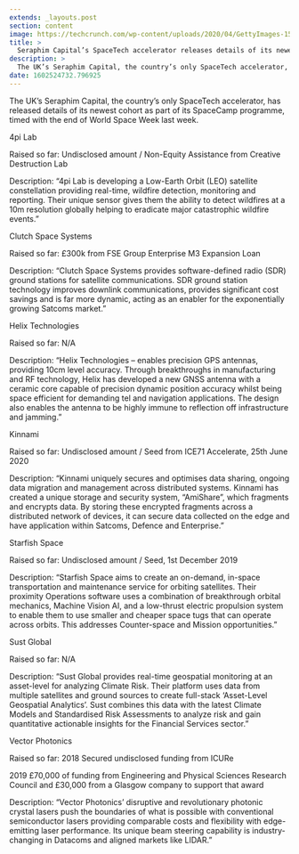 ```yaml
--- 
extends: _layouts.post 
section: content 
image: https://techcrunch.com/wp-content/uploads/2020/04/GettyImages-155149307.jpg?w=602 
title: > 
  Seraphim Capital’s SpaceTech accelerator releases details of its newest SpaceCamp cohort – TechCrunch 
description: > 
  The UK’s Seraphim Capital, the country’s only SpaceTech accelerator, has released details of its newest cohort as part of its SpaceCamp programme, timed with the end of World Space Week last week.4pi LabRaised so far: Undisclosed amount / Non-Equity Assistance from Creative Destruction LabDescription: “4pi Lab is developing a Low-Earth Orbit (LEO) satellite constellation providing real-time, wildfire detection, monitoring and reporting.Kinnami has created a unique storage and security system, “AmiShare”, which fragments and encrypts data.This addresses Counter-space and Mission opportunities.”Sust GlobalRaised so far: N/ADescription: “Sust Global provides real-time geospatial monitoring at an asset-level for analyzing Climate Risk.Their platform uses data from multiple satellites and ground sources to create full-stack ‘Asset-Level Geospatial Analytics’. 
date: 1602524732.796925 
--- 
```

The UK’s Seraphim Capital, the country’s only SpaceTech accelerator, has released details of its newest cohort as part of its SpaceCamp programme, timed with the end of World Space Week last week.

4pi Lab

Raised so far: Undisclosed amount / Non-Equity Assistance from Creative Destruction Lab

Description: “4pi Lab is developing a Low-Earth Orbit (LEO) satellite constellation providing real-time, wildfire detection, monitoring and reporting. Their unique sensor gives them the ability to detect wildfires at a 10m resolution globally helping to eradicate major catastrophic wildfire events.”

Clutch Space Systems

Raised so far: £300k from FSE Group Enterprise M3 Expansion Loan

Description: “Clutch Space Systems provides software-defined radio (SDR) ground stations for satellite communications. SDR ground station technology improves downlink communications, provides significant cost savings and is far more dynamic, acting as an enabler for the exponentially growing Satcoms market.”

Helix Technologies

Raised so far: N/A

Description: “Helix Technologies – enables precision GPS antennas, providing 10cm level accuracy. Through breakthroughs in manufacturing and RF technology, Helix has developed a new GNSS antenna with a ceramic core capable of precision dynamic position accuracy whilst being space efficient for demanding tel and navigation applications. The design also enables the antenna to be highly immune to reflection off infrastructure and jamming.”

Kinnami

Raised so far: Undisclosed amount / Seed from ICE71 Accelerate, 25th June 2020

Description: “Kinnami uniquely secures and optimises data sharing, ongoing data migration and management across distributed systems. Kinnami has created a unique storage and security system, “AmiShare”, which fragments and encrypts data. By storing these encrypted fragments across a distributed network of devices, it can secure data collected on the edge and have application within Satcoms, Defence and Enterprise.”

Starfish Space

Raised so far: Undisclosed amount / Seed, 1st December 2019

Description: “Starfish Space aims to create an on-demand, in-space transportation and maintenance service for orbiting satellites. Their proximity Operations software uses a combination of breakthrough orbital mechanics, Machine Vision AI, and a low-thrust electric propulsion system to enable them to use smaller and cheaper space tugs that can operate across orbits. This addresses Counter-space and Mission opportunities.”

Sust Global

Raised so far: N/A

Description: “Sust Global provides real-time geospatial monitoring at an asset-level for analyzing Climate Risk. Their platform uses data from multiple satellites and ground sources to create full-stack ‘Asset-Level Geospatial Analytics’. Sust combines this data with the latest Climate Models and Standardised Risk Assessments to analyze risk and gain quantitative actionable insights for the Financial Services sector.”

Vector Photonics

Raised so far: 2018 Secured undisclosed funding from ICURe

2019 £70,000 of funding from Engineering and Physical Sciences Research Council and £30,000 from a Glasgow company to support that award

Description: “Vector Photonics’ disruptive and revolutionary photonic crystal lasers push the boundaries of what is possible with conventional semiconductor lasers providing comparable costs and flexibility with edge-emitting laser performance. Its unique beam steering capability is industry-changing in Datacoms and aligned markets like LIDAR.”